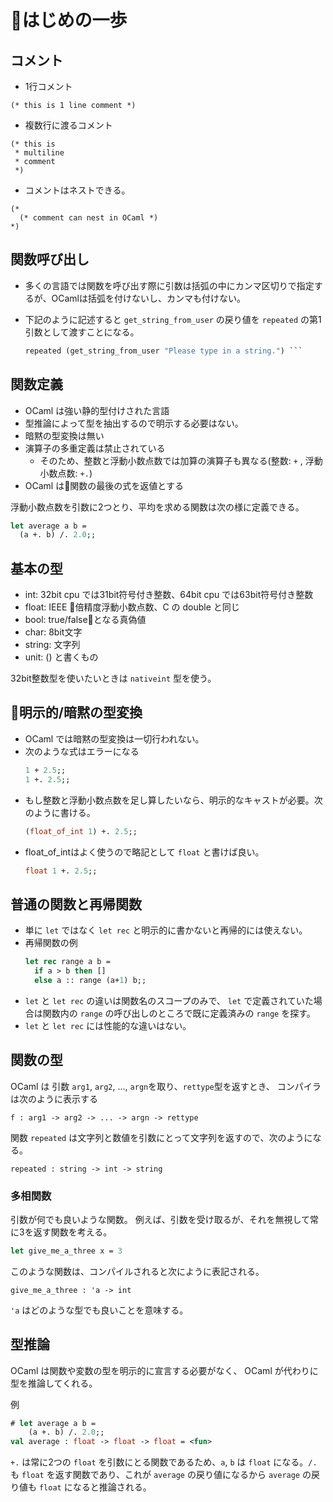 
# はじめの一歩
## コメント

- 1行コメント
```
(* this is 1 line comment *)
```

- 複数行に渡るコメント
```
(* this is
 * multiline
 * comment
 *)
```

- コメントはネストできる。
```
(*
  (* comment can nest in OCaml *)
*)
```

## 関数呼び出し

- 多くの言語では関数を呼び出す際に引数は括弧の中にカンマ区切りで指定するが、OCamlは括弧を付けないし、カンマも付けない。
- 下記のように記述すると `get_string_from_user` の戻り値を `repeated` の第1引数として渡すことになる。

  ```ocaml
  repeated (get_string_from_user "Please type in a string.") ```

## 関数定義

- OCaml は強い静的型付けされた言語
- 型推論によって型を抽出するので明示する必要はない。
- 暗黙の型変換は無い
- 演算子の多重定義は禁止されている
  - そのため、整数と浮動小数点数では加算の演算子も異なる(整数: `+` , 浮動小数点数: `+.`)
- OCaml は関数の最後の式を返値とする

浮動小数点数を引数に2つとり、平均を求める関数は次の様に定義できる。
```ocaml
let average a b =
  (a +. b) /. 2.0;;
```

## 基本の型

- int: 32bit cpu では31bit符号付き整数、64bit cpu では63bit符号付き整数
- float: IEEE 倍精度浮動小数点数、C の double と同じ
- bool: true/falseとなる真偽値
- char: 8bit文字
- string: 文字列
- unit: () と書くもの

32bit整数型を使いたいときは `nativeint` 型を使う。

## 明示的/暗黙の型変換

- OCaml では暗黙の型変換は一切行われない。
- 次のような式はエラーになる
  ```ocaml
  1 + 2.5;;
  1 +. 2.5;;
  ```
- もし整数と浮動小数点数を足し算したいなら、明示的なキャストが必要。次のように書ける。
  ```ocaml
  (float_of_int 1) +. 2.5;;
  ```
- float_of_intはよく使うので略記として `float` と書けば良い。
  ```ocaml
  float 1 +. 2.5;;
  ```

## 普通の関数と再帰関数

- 単に `let` ではなく `let rec` と明示的に書かないと再帰的には使えない。
- 再帰関数の例
  ```ocaml
  let rec range a b =
    if a > b then []
    else a :: range (a+1) b;;
  ```
- `let` と `let rec` の違いは関数名のスコープのみで、 `let` で定義されていた場合は関数内の `range` の呼び出しのところで既に定義済みの `range` を探す。
- `let` と `let rec` には性能的な違いはない。

## 関数の型

OCaml は 引数 `arg1`, `arg2`, ..., `argn`を取り、`rettype`型を返すとき、
コンパイラは次のように表示する
```
f : arg1 -> arg2 -> ... -> argn -> rettype
```

関数 `repeated` は文字列と数値を引数にとって文字列を返すので、次のようになる。
```
repeated : string -> int -> string
```

### 多相関数

引数が何でも良いような関数。
例えば、引数を受け取るが、それを無視して常に3を返す関数を考える。
```ocaml
let give_me_a_three x = 3
```
このような関数は、コンパイルされると次にように表記される。
```
give_me_a_three : 'a -> int
```
`'a` はどのような型でも良いことを意味する。

## 型推論

OCaml は関数や変数の型を明示的に宣言する必要がなく、 OCaml が代わりに型を推論してくれる。

例
```ocaml
# let average a b =
    (a +. b) /. 2.0;;
val average : float -> float -> float = <fun>
```

`+.` は常に2つの `float` を引数にとる関数であるため、`a`, `b` は `float` になる。`/.` も `float` を返す関数であり、これが `average` の戻り値になるから `average` の戻り値も `float` になると推論される。
